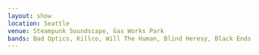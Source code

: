 ```yaml
---
layout: show
location: Seattle
venue: Steampunk Soundscape, Gas Works Park
bands: Bad Optics, Killco, Will The Human, Blind Heresy, Black Ends
---
```


